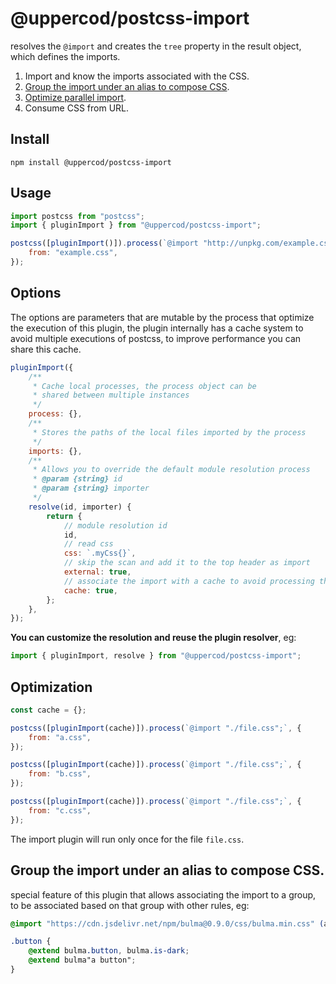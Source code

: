 # @uppercod/postcss-import

resolves the `@import` and creates the `tree` property in the result object, which defines the imports.

1. Import and know the imports associated with the CSS.
2. [Group the import under an alias to compose CSS](#group-the-import-under-an-alias-to-compose-css).
3. [Optimize parallel import](#optimization).
4. Consume CSS from URL.

## Install

```
npm install @uppercod/postcss-import
```

## Usage

```js
import postcss from "postcss";
import { pluginImport } from "@uppercod/postcss-import";

postcss([pluginImport()]).process(`@import "http://unpkg.com/example.css";`, {
    from: "example.css",
});
```

## Options

The options are parameters that are mutable by the process that optimize the execution of this plugin, the plugin internally has a cache system to avoid multiple executions of postcss,
to improve performance you can share this cache.

```js
pluginImport({
    /**
     * Cache local processes, the process object can be
     * shared between multiple instances
     */
    process: {},
    /**
     * Stores the paths of the local files imported by the process
     */
    imports: {},
    /**
     * Allows you to override the default module resolution process
     * @param {string} id
     * @param {string} importer
     */
    resolve(id, importer) {
        return {
            // module resolution id
            id,
            // read css
            css: `.myCss{}`,
            // skip the scan and add it to the top header as import
            external: true,
            // associate the import with a cache to avoid processing the content
            cache: true,
        };
    },
});
```

**You can customize the resolution and reuse the plugin resolver**, eg:

```js
import { pluginImport, resolve } from "@uppercod/postcss-import";
```

## Optimization

```js
const cache = {};

postcss([pluginImport(cache)]).process(`@import "./file.css";`, {
    from: "a.css",
});

postcss([pluginImport(cache)]).process(`@import "./file.css";`, {
    from: "b.css",
});

postcss([pluginImport(cache)]).process(`@import "./file.css";`, {
    from: "c.css",
});
```

The import plugin will run only once for the file `file.css`.

## Group the import under an alias to compose CSS.

special feature of this plugin that allows associating the import to a group, to be associated based on that group with other rules, eg:

```scss
@import "https://cdn.jsdelivr.net/npm/bulma@0.9.0/css/bulma.min.css" (as: bulma);

.button {
    @extend bulma.button, bulma.is-dark;
    @extend bulma"a button";
}
```
